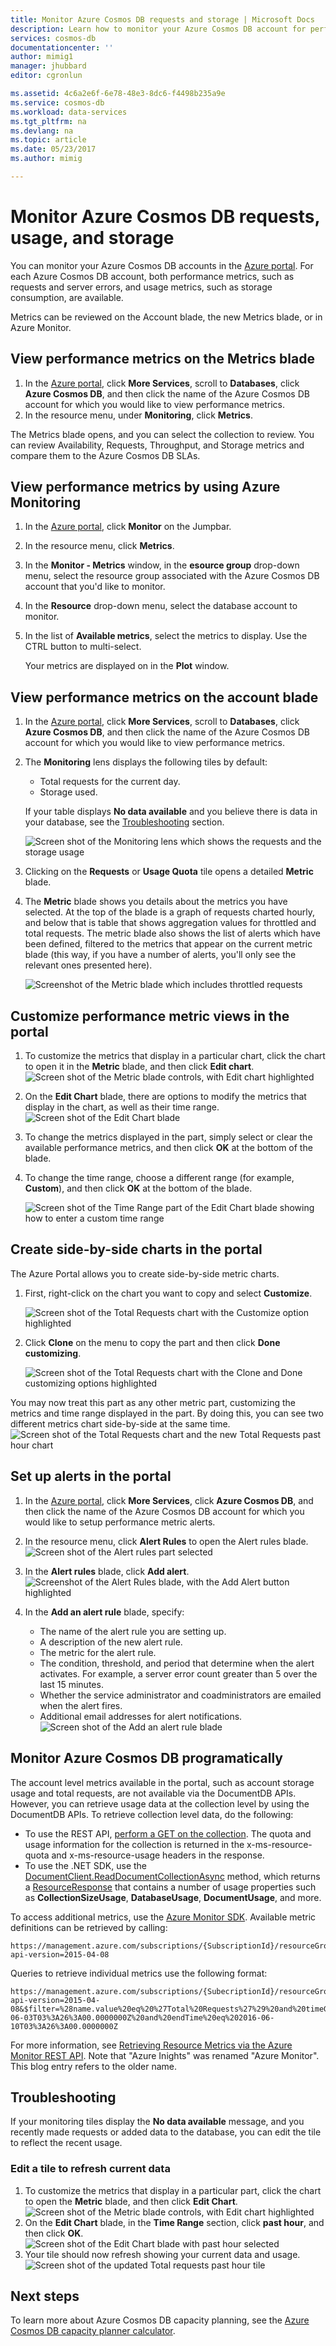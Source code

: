 ```yaml
---
title: Monitor Azure Cosmos DB requests and storage | Microsoft Docs
description: Learn how to monitor your Azure Cosmos DB account for performance metrics, such as requests and server errors, and usage metrics, such as storage consumption.
services: cosmos-db
documentationcenter: ''
author: mimig1
manager: jhubbard
editor: cgronlun

ms.assetid: 4c6a2e6f-6e78-48e3-8dc6-f4498b235a9e
ms.service: cosmos-db
ms.workload: data-services
ms.tgt_pltfrm: na
ms.devlang: na
ms.topic: article
ms.date: 05/23/2017
ms.author: mimig

---
```

# Monitor Azure Cosmos DB requests, usage, and storage
You can monitor your Azure Cosmos DB accounts in the [Azure portal](https://portal.azure.com/). For each Azure Cosmos DB account, both performance metrics, such as requests and server errors, and usage metrics, such as storage consumption, are available.

Metrics can be reviewed on the Account blade, the new Metrics blade, or in Azure Monitor.

## View performance metrics on the Metrics blade
1. In the [Azure portal](https://portal.azure.com/), click **More Services**, scroll to **Databases**, click **Azure Cosmos DB**, and then click the name of the Azure Cosmos DB account for which you would like to view performance metrics.
2. In the resource menu, under **Monitoring**, click **Metrics**.

The Metrics blade opens, and you can select the collection to review. You can review Availability, Requests, Throughput, and Storage metrics and compare them to the Azure Cosmos DB SLAs.

## View performance metrics by using Azure Monitoring
1. In the [Azure portal](https://portal.azure.com/), click **Monitor** on the Jumpbar.
2. In the resource menu, click **Metrics**.
3. In the **Monitor - Metrics** window, in the **esource group** drop-down menu, select the resource group associated with the Azure Cosmos DB account that you'd like to monitor. 
4. In the **Resource** drop-down menu, select the database account to monitor.
5. In the list of **Available metrics**, select the metrics to display. Use the CTRL button to multi-select. 

    Your metrics are displayed on in the **Plot** window. 

## View performance metrics on the account blade
1. In the [Azure portal](https://portal.azure.com/), click **More Services**, scroll to **Databases**, click **Azure Cosmos DB**, and then click the name of the Azure Cosmos DB account for which you would like to view performance metrics.
2. The **Monitoring** lens displays the following tiles by default:
   
   * Total requests for the current day.
   * Storage used.
   
   If your table displays **No data available** and you believe there is data in your database, see the [Troubleshooting](#troubleshooting) section.
   
   ![Screen shot of the Monitoring lens which shows the requests and the storage usage](./media/monitor-accounts/documentdb-total-requests-and-usage.png)
3. Clicking on the **Requests** or **Usage Quota** tile opens a detailed **Metric** blade.
4. The **Metric** blade shows you details about the metrics you have selected.  At the top of the blade is a graph of requests charted hourly, and below that is table that shows aggregation values for throttled and total requests.  The metric blade also shows the list of alerts which have been defined, filtered to the metrics that appear on the current metric blade (this way, if you have a number of alerts, you'll only see the relevant ones presented here).   
   
   ![Screenshot of the Metric blade which includes throttled requests](./media/monitor-accounts/documentdb-metric-blade.png)

## Customize performance metric views in the portal
1. To customize the metrics that display in a particular chart, click the chart to open it in the **Metric** blade, and then click **Edit chart**.  
   ![Screen shot of the Metric blade controls, with Edit chart highlighted](./media/monitor-accounts/madocdb3.png)
2. On the **Edit Chart** blade, there are options to modify the metrics that display in the chart, as well as their time range.  
   ![Screen shot of the Edit Chart blade](./media/monitor-accounts/madocdb4.png)
3. To change the metrics displayed in the part, simply select or clear the available performance metrics, and then click **OK** at the bottom of the blade.  
4. To change the time range, choose a different range (for example, **Custom**), and then click **OK** at the bottom of the blade.  
   
   ![Screen shot of the Time Range part of the Edit Chart blade showing how to enter a custom time range](./media/monitor-accounts/madocdb5.png)

## Create side-by-side charts in the portal
The Azure Portal allows you to create side-by-side metric charts.  

1. First, right-click on the chart you want to copy and select **Customize**.
   
   ![Screen shot of the Total Requests chart with the Customize option highlighted](./media/monitor-accounts/madocdb6.png)
2. Click **Clone** on the menu to copy the part and then click **Done customizing**.
   
   ![Screen shot of the Total Requests chart with the Clone and Done customizing options highlighted](./media/monitor-accounts/madocdb7.png)  

You may now treat this part as any other metric part, customizing the metrics and time range displayed in the part.  By doing this, you can see two different metrics chart side-by-side at the same time.  
    ![Screen shot of the Total Requests chart and the new Total Requests past hour chart](./media/monitor-accounts/madocdb8.png)  

## Set up alerts in the portal
1. In the [Azure portal](https://portal.azure.com/), click **More Services**, click **Azure Cosmos DB**, and then click the name of the Azure Cosmos DB account for which you would like to setup performance metric alerts.
2. In the resource menu, click **Alert Rules** to open the Alert rules blade.  
   ![Screen shot of the Alert rules part selected](./media/monitor-accounts/madocdb10.5.png)
3. In the **Alert rules** blade, click **Add alert**.  
   ![Screenshot of the Alert Rules blade, with the Add Alert button highlighted](./media/monitor-accounts/madocdb11.png)
4. In the **Add an alert rule** blade, specify:
   
   * The name of the alert rule you are setting up.
   * A description of the new alert rule.
   * The metric for the alert rule.
   * The condition, threshold, and period that determine when the alert activates. For example, a server error count greater than 5 over the last 15 minutes.
   * Whether the service administrator and coadministrators are emailed when the alert fires.
   * Additional email addresses for alert notifications.  
     ![Screen shot of the Add an alert rule blade](./media/monitor-accounts/madocdb12.png)

## Monitor Azure Cosmos DB programatically
The account level metrics available in the portal, such as account storage usage and total requests, are not available via the DocumentDB APIs. However, you can retrieve usage data at the collection level by using the DocumentDB APIs. To retrieve collection level data, do the following:

* To use the REST API, [perform a GET on the collection](https://msdn.microsoft.com/library/mt489073.aspx). The quota and usage information for the collection is returned in the x-ms-resource-quota and x-ms-resource-usage headers in the response.
* To use the .NET SDK, use the [DocumentClient.ReadDocumentCollectionAsync](https://msdn.microsoft.com/library/microsoft.azure.documents.client.documentclient.readdocumentcollectionasync.aspx) method, which returns a [ResourceResponse](https://msdn.microsoft.com/library/dn799209.aspx) that contains a number of usage properties such as **CollectionSizeUsage**, **DatabaseUsage**, **DocumentUsage**, and more.

To access additional metrics, use the [Azure Monitor SDK](https://www.nuget.org/packages/Microsoft.Azure.Insights). Available metric definitions can be retrieved by calling:

    https://management.azure.com/subscriptions/{SubscriptionId}/resourceGroups/{ResourceGroup}/providers/Microsoft.DocumentDb/databaseAccounts/{DocumentDBAccountName}/metricDefinitions?api-version=2015-04-08

Queries to retrieve individual metrics use the following format:

    https://management.azure.com/subscriptions/{SubecriptionId}/resourceGroups/{ResourceGroup}/providers/Microsoft.DocumentDb/databaseAccounts/{DocumentDBAccountName}/metrics?api-version=2015-04-08&$filter=%28name.value%20eq%20%27Total%20Requests%27%29%20and%20timeGrain%20eq%20duration%27PT5M%27%20and%20startTime%20eq%202016-06-03T03%3A26%3A00.0000000Z%20and%20endTime%20eq%202016-06-10T03%3A26%3A00.0000000Z

For more information, see [Retrieving Resource Metrics via the Azure Monitor REST API](https://blogs.msdn.microsoft.com/cloud_solution_architect/2016/02/23/retrieving-resource-metrics-via-the-azure-insights-api/). Note that "Azure Inights" was renamed "Azure Monitor".  This blog entry refers to the older name.

## Troubleshooting
If your monitoring tiles display the **No data available** message, and you recently made requests or added data to the database, you can edit the tile to reflect the recent usage.

### Edit a tile to refresh current data
1. To customize the metrics that display in a particular part, click the chart to open the **Metric** blade, and then click **Edit Chart**.  
   ![Screen shot of the Metric blade controls, with Edit chart highlighted](./media/monitor-accounts/madocdb3.png)
2. On the **Edit Chart** blade, in the **Time Range** section, click **past hour**, and then click **OK**.  
   ![Screen shot of the Edit Chart blade with past hour selected](./media/monitor-accounts/documentdb-no-available-data-past-hour.png)
3. Your tile should now refresh showing your current data and usage.  
   ![Screen shot of the updated Total requests past hour tile](./media/monitor-accounts/documentdb-no-available-data-fixed.png)

## Next steps
To learn more about Azure Cosmos DB capacity planning, see the [Azure Cosmos DB capacity planner calculator](https://www.documentdb.com/capacityplanner).

